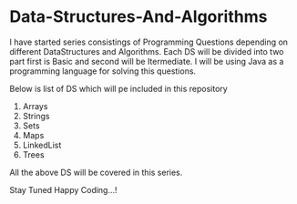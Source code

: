 # Data-Structures-And-Algorithms

I have started series consistings of Programming Questions depending on different DataStructures and Algorithms. 
Each DS will be divided into two part first is Basic and second will be Itermediate.
I will be using Java as a programming language for solving this questions.

Below is list of DS which will pe included in this repository
1) Arrays
2) Strings
3) Sets
4) Maps
5) LinkedList
6) Trees

All the above DS will be covered in this series.

Stay Tuned
Happy Coding...!
